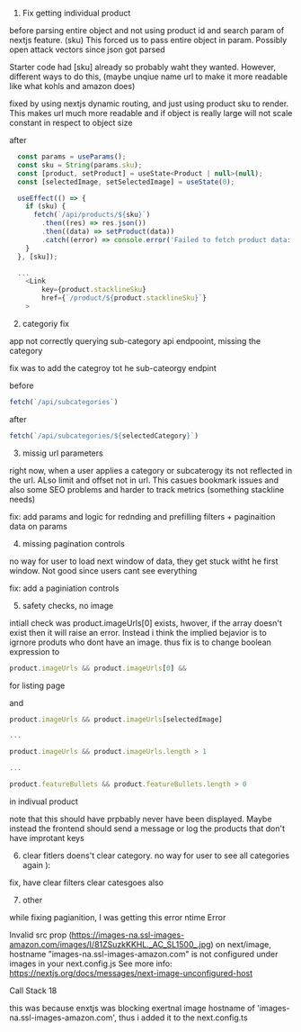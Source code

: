 1. Fix getting individual product

before parsing entire object and not using product id and search param of nextjs feature. (sku)
This forced us to pass entire object in param. Possibly open attack vectors since json got parsed

Starter code had [sku] already so probably waht they wanted. However, different ways to do this, (maybe unqiue name url to make it more readable like what kohls and amazon does)

fixed by using nextjs dynamic routing, and just using product sku to render. This makes url much more readable and if object is really large will not scale constant in respect to object size

after 
```js
  const params = useParams();
  const sku = String(params.sku);
  const [product, setProduct] = useState<Product | null>(null);
  const [selectedImage, setSelectedImage] = useState(0);

  useEffect(() => {
    if (sku) {
      fetch(`/api/products/${sku}`)
        .then((res) => res.json())
        .then((data) => setProduct(data))
        .catch((error) => console.error('Failed to fetch product data:', error));
    }
  }, [sku]);

  ...
    <Link
        key={product.stacklineSku}
        href={`/product/${product.stacklineSku}`}
    >
```

2. categoriy fix

app not correctly querying sub-category api endpooint, missing the category

fix was to add the categroy tot he sub-cateorgy endpint

before
```js
fetch(`/api/subcategories`)
```

after
```js
fetch(`/api/subcategories/${selectedCategory}`)
```

3. missig url parameters

right now, when a user applies a category or subcaterogy its not reflected in the url. ALso limit and offset not in url. This casues bookmark issues and also some SEO problems and harder to track metrics (something stackline needs)

fix: add params and logic for rednding and prefilling filters + paginaition data on params

4. missing pagination controls

no way for user to load next window of data, they get stuck witht he first window. Not good since users cant see everything

fix: add a paginiation controls

5. safety checks, no image
 
intiall check was product.imageUrls[0] exists, hwover, if the array doesn't exist
then it will raise an error. Instead i think the implied bejavior is to igrnore produts who dont have an image. thus fix is to change boolean expression to

```js
product.imageUrls && product.imageUrls[0] && 
```

for listing page

and 

```js
product.imageUrls && product.imageUrls[selectedImage]

...

product.imageUrls && product.imageUrls.length > 1 

...

product.featureBullets && product.featureBullets.length > 0

```

in indivual product 


note that this should have prpbably never have been displayed. Maybe instead the frontend should send a message or log the products that don't have improtant keys

6. clear fitlers doens't clear category. no way for user to see all categories again ):

fix, have clear filters clear catesgoes also

7. other 

while fixing pagianition, I was getting this error
ntime Error

Invalid src prop (https://images-na.ssl-images-amazon.com/images/I/81ZSuzkKKHL._AC_SL1500_.jpg) on next/image, hostname "images-na.ssl-images-amazon.com" is not configured under images in your next.config.js
See more info: https://nextjs.org/docs/messages/next-image-unconfigured-host

Call Stack
18

this was because enxtjs was blocking exertnal image hostname of 'images-na.ssl-images-amazon.com',
thus i added it to the next.config.ts